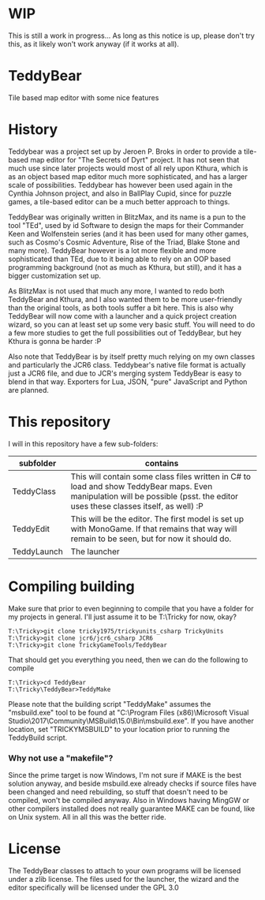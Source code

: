 # WIP

This is still a work in progress... As long as this notice is up, please don't try this, as it likely won't work anyway (if it works at all).

# TeddyBear

Tile based map editor with some nice features

# History

Teddybear was a project set up by Jeroen P. Broks in order to provide a tile-based map editor for "The Secrets of Dyrt" project. It has not seen that much use since later projects would most of all rely upon Kthura, which is as an object based map editor much more sophisticated, and has a larger scale of possibilities.
Teddybear has however been used again in the Cynthia Johnson project, and also in BallPlay Cupid, since for puzzle games, a tile-based editor can be a much better approach to things.

TeddyBear was originally written in BlitzMax, and its name is a pun to the tool "TEd", used by id Software to design the maps for their Commander Keen and Wolfenstein series (and it has been used for many other games, such as Cosmo's Cosmic Adventure, Rise of the Triad, Blake Stone and many more). TeddyBear however is a lot more flexible and more sophisticated than TEd, due to it being able to rely on an OOP based programming background (not as much as Kthura, but still), and it has a bigger customization set up.

As BlitzMax is not used that much any more, I wanted to redo both TeddyBear and Kthura, and I also wanted them to be more user-friendly than the original tools, as both tools suffer a bit here. This is also why TeddyBear will now come with a launcher and a quick project creation wizard, so you can at least set up some very basic stuff. You will need to do a few more studies to get the full possibilities out of TeddyBear, but hey Kthura is gonna be harder :P

Also note that TeddyBear is by itself pretty much relying on my own classes and particularly the JCR6 class. Teddybear's native file format is actually just a JCR6 file, and due to JCR's merging system TeddyBear is easy to blend in that way. Exporters for Lua, JSON, "pure" JavaScript and Python are planned.

# This repository

I will in this repository have a few sub-folders:

subfolder | contains
---|---
TeddyClass  | This will contain some class files written in C# to load and show TeddyBear maps. Even manipulation will be possible (psst. the editor uses these classes itself, as well) :P
TeddyEdit   | This will be the editor. The first model is set up with MonoGame. If that remains that way will remain to be seen, but for now it should do.
TeddyLaunch | The launcher

# Compiling building

Make sure that prior to even beginning to compile that you have a folder for my projects in general. I'll just assume it to be T:\Tricky for now, okay?

~~~batch
T:\Tricky>git clone tricky1975/trickyunits_csharp TrickyUnits
T:\Tricky>git clone jcr6/jcr6_csharp JCR6
T:\Tricky>git clone TrickyGameTools/TeddyBear
~~~

That should get you everything you need, then we can do the following to compile
~~~batch
T:\Tricky>cd TeddyBear
T:\Tricky\TeddyBear>TeddyMake
~~~

Please note that the building script "TeddyMake" assumes the "msbuild.exe" tool to be found at "C:\Program Files (x86)\Microsoft Visual Studio\2017\Community\MSBuild\15.0\Bin\msbuild.exe". If you have another location, set "TRICKYMSBUILD" to your location prior to running the TeddyBuild script.

### Why not use a "makefile"?

Since the prime target is now Windows, I'm not sure if MAKE is the best solution anyway, and beside msbuild.exe already checks if source files have been changed and need rebuilding, so stuff that doesn't need to be compiled, won't be compiled anyway. Also in Windows having MingGW or other compilers installed does not really guarantee MAKE can be found, like on Unix system. All in all this was the better ride.


# License

The TeddyBear classes to attach to your own programs will be licensed under a zlib license. The files used for the launcher, the wizard and the editor specifically will be licensed under the GPL 3.0

